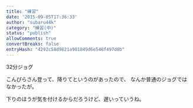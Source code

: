 ```yaml
---
title: "練習"
date: '2015-09-05T17:36:33'
author: "subaru44k"
category: "練習(中)"
status: "publish"
allowComments: true
convertBreaks: false
entryHash: "4292c58d9821a901849d6e548f497d0b"
---
```

32分ジョグ

こんぴらさん登って、降りてというのがあったので、
なんか普通のジョグではなかったが。

下りのほうが気を付けるからだろうけど、遅いっていうね。

